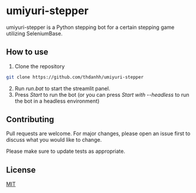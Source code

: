 # umiyuri-stepper

umiyuri-stepper is a Python stepping bot for a certain stepping game utilizing SeleniumBase.

## How to use

1. Clone the repository

```bash
git clone https://github.com/thdanhh/umiyuri-stepper
```
2. Run *run.bat* to start the streamlit panel.
3. Press *Start* to run the bot (or you can press *Start with --headless* to run the bot in a headless environment)

## Contributing

Pull requests are welcome. For major changes, please open an issue first
to discuss what you would like to change.

Please make sure to update tests as appropriate.

## License

[MIT](https://choosealicense.com/licenses/mit/)